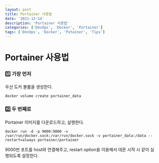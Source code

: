 ```yaml
---
layout: post
title: Portainer 사용법
date: '2021-12-14'
description: 'Portainer 사용법'
categories: ['DevOps', 'Docker', 'Portainer']
tags: ['DevOps', 'Docker', 'Potainer', 'Tips']
---
```

# Portainer 사용법

### 1️⃣ 가장 먼저

우선 도커 볼륨을 생성한다.

`docker volume create portainer_data`

### 2️⃣ 두 번째로

Portainer 이미지를 다운로드하고, 실행한다.

`docker run -d -p 9000:9000 -v /var/run/docker.sock:/var/run/docker.sock -v portainer_data:/data --restart=always portainer/portainer`

9000번 포트를 host와 연결해주고, restart option을 이용해서 데몬 시작 시 같이 실행되도록 설정한다.